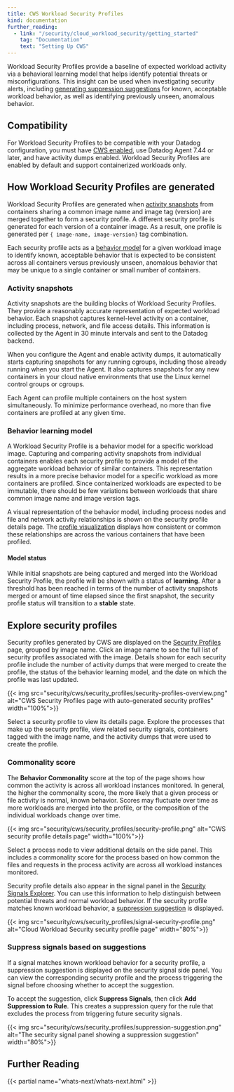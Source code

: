 ```yaml
---
title: CWS Workload Security Profiles
kind: documentation
further_reading:
  - link: "/security/cloud_workload_security/getting_started"
    tag: "Documentation"
    text: "Setting Up CWS"
---
```


Workload Security Profiles provide a baseline of expected workload activity via a behavioral learning model that helps identify potential threats or misconfigurations. This insight can be used when investigating security alerts, including [generating suppression suggestions](#suppress-signals-based-on-suggestions) for known, acceptable workload behavior, as well as identifying previously unseen, anomalous behavior.

## Compatibility

For Workload Security Profiles to be compatible with your Datadog configuration, you must have [CWS enabled][1], use Datadog Agent 7.44 or later, and have activity dumps enabled. Workload Security Profiles are enabled by default and support containerized workloads only.

## How Workload Security Profiles are generated

Workload Security Profiles are generated when [activity snapshots](#activity-snapshots) from containers sharing a common image name and image tag (version) are merged together to form a security profile. A different security profile is generated for each version of a container image. As a result, one profile is generated per `{ image-name, image-version}` tag combination.

Each security profile acts as a [behavior model](#behavior-learning-model) for a given workload image to identify known, acceptable behavior that is expected to be consistent across all containers versus previously unseen, anomalous behavior that may be unique to a single container or small number of containers.

### Activity snapshots

Activity snapshots are the building blocks of Workload Security Profiles. They provide a reasonably accurate representation of expected workload behavior. Each snapshot captures kernel-level activity on a container, including process, network, and file access details. This information is collected by the Agent in 30 minute intervals and sent to the Datadog backend.

When you configure the Agent and enable activity dumps, it automatically starts capturing snapshots for any running cgroups, including those already running when you start the Agent. It also captures snapshots for any new containers in your cloud native environments that use the Linux kernel control groups or cgroups. 

Each Agent can profile multiple containers on the host system simultaneously. To minimize performance overhead, no more than five containers are profiled at any given time.

### Behavior learning model

A Workload Security Profile is a behavior model for a specific workload image. Capturing and comparing activity snapshots from individual containers enables each security profile to provide a model of the aggregate workload behavior of similar containers. This representation results in a more precise behavior model for a specific workload as more containers are profiled. Since containerized workloads are expected to be immutable, there should be few variations between workloads that share common image name and image version tags.

A visual representation of the behavior model, including process nodes and file and network activity relationships is shown on the security profile details page. The [profile visualization](#explore-security-profiles) displays how consistent or common these relationships are across the various containers that have been profiled.

#### Model status

While initial snapshots are being captured and merged into the Workload Security Profile, the profile will be shown with a status of **learning**. After a threshold has been reached in terms of the number of activity snapshots merged or amount of time elapsed since the first snapshot, the security profile status will transition to a **stable** state.

## Explore security profiles

Security profiles generated by CWS are displayed on the [Security Profiles][2] page, grouped by image name. Click an image name to see the full list of security profiles associated with the image. Details shown for each security profile include the number of activity dumps that were merged to create the profile, the status of the behavior learning model, and the date on which the profile was last updated.

{{< img src="security/cws/security_profiles/security-profiles-overview.png" alt="CWS Security Profiles page with auto-generated security profiles" width="100%">}}

Select a security profile to view its details page. Explore the processes that make up the security profile, view related security signals, containers tagged with the image name, and the activity dumps that were used to create the profile.

### Commonality score

The **Behavior Commonality** score at the top of the page shows how common the activity is across all workload instances monitored. In general, the higher the commonality score, the more likely that a given process or file activity is normal, known behavior. Scores may fluctuate over time as more workloads are merged into the profile, or the composition of the individual workloads change over time.

{{< img src="security/cws/security_profiles/security-profile.png" alt="CWS security profile details page" width="100%">}}

Select a process node to view additional details on the side panel. This includes a commonality score for the process based on how common the files and requests in the process activity are across all workload instances monitored.

Security profile details also appear in the signal panel in the [Security Signals Explorer][3]. You can use this information to help distinguish between potential threats and normal workload behavior. If the security profile matches known workload behavior, a [suppression suggestion](#suppress-signals-based-on-suggestions) is displayed.

{{< img src="security/cws/security_profiles/signal-security-profile.png" alt="Cloud Workload Security security profile page" width="80%">}}

### Suppress signals based on suggestions

If a signal matches known workload behavior for a security profile, a suppression suggestion is displayed on the security signal side panel. You can view the corresponding security profile and the process triggering the signal before choosing whether to accept the suggestion.

To accept the suggestion, click **Suppress Signals**, then click **Add Suppression to Rule**. This creates a suppression query for the rule that excludes the process from triggering future security signals.

{{< img src="security/cws/security_profiles/suppression-suggestion.png" alt="The security signal panel showing a suppression suggestion" width="80%">}}

## Further Reading

{{< partial name="whats-next/whats-next.html" >}}

[1]: /security/cloud_workload_security/setup
[2]: https://app.datadoghq.com/security/workload/profiles
[3]: /security/explorer
[4]: /security/cloud_workload_security/getting_started